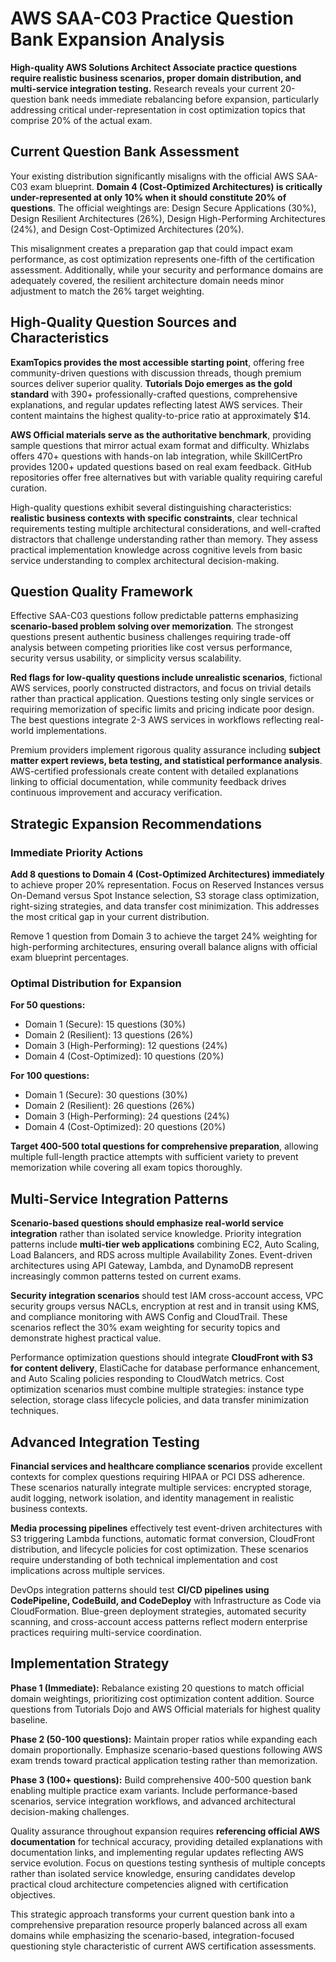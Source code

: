 # AWS SAA-C03 Practice Question Bank Expansion Analysis

**High-quality AWS Solutions Architect Associate practice questions require realistic business scenarios, proper domain distribution, and multi-service integration testing.** Research reveals your current 20-question bank needs immediate rebalancing before expansion, particularly addressing critical under-representation in cost optimization topics that comprise 20% of the actual exam.

## Current Question Bank Assessment

Your existing distribution significantly misaligns with the official AWS SAA-C03 exam blueprint. **Domain 4 (Cost-Optimized Architectures) is critically under-represented at only 10% when it should constitute 20% of questions**. The official weightings are: Design Secure Applications (30%), Design Resilient Architectures (26%), Design High-Performing Architectures (24%), and Design Cost-Optimized Architectures (20%).

This misalignment creates a preparation gap that could impact exam performance, as cost optimization represents one-fifth of the certification assessment. Additionally, while your security and performance domains are adequately covered, the resilient architecture domain needs minor adjustment to match the 26% target weighting.

## High-Quality Question Sources and Characteristics

**ExamTopics provides the most accessible starting point**, offering free community-driven questions with discussion threads, though premium sources deliver superior quality. **Tutorials Dojo emerges as the gold standard** with 390+ professionally-crafted questions, comprehensive explanations, and regular updates reflecting latest AWS services. Their content maintains the highest quality-to-price ratio at approximately $14.

**AWS Official materials serve as the authoritative benchmark**, providing sample questions that mirror actual exam format and difficulty. Whizlabs offers 470+ questions with hands-on lab integration, while SkillCertPro provides 1200+ updated questions based on real exam feedback. GitHub repositories offer free alternatives but with variable quality requiring careful curation.

High-quality questions exhibit several distinguishing characteristics: **realistic business contexts with specific constraints**, clear technical requirements testing multiple architectural considerations, and well-crafted distractors that challenge understanding rather than memory. They assess practical implementation knowledge across cognitive levels from basic service understanding to complex architectural decision-making.

## Question Quality Framework

Effective SAA-C03 questions follow predictable patterns emphasizing **scenario-based problem solving over memorization**. The strongest questions present authentic business challenges requiring trade-off analysis between competing priorities like cost versus performance, security versus usability, or simplicity versus scalability.

**Red flags for low-quality questions include unrealistic scenarios**, fictional AWS services, poorly constructed distractors, and focus on trivial details rather than practical application. Questions testing only single services or requiring memorization of specific limits and pricing indicate poor design. The best questions integrate 2-3 AWS services in workflows reflecting real-world implementations.

Premium providers implement rigorous quality assurance including **subject matter expert reviews, beta testing, and statistical performance analysis**. AWS-certified professionals create content with detailed explanations linking to official documentation, while community feedback drives continuous improvement and accuracy verification.

## Strategic Expansion Recommendations

### Immediate Priority Actions
**Add 8 questions to Domain 4 (Cost-Optimized Architectures) immediately** to achieve proper 20% representation. Focus on Reserved Instances versus On-Demand versus Spot Instance selection, S3 storage class optimization, right-sizing strategies, and data transfer cost minimization. This addresses the most critical gap in your current distribution.

Remove 1 question from Domain 3 to achieve the target 24% weighting for high-performing architectures, ensuring overall balance aligns with official exam blueprint percentages.

### Optimal Distribution for Expansion

**For 50 questions:**
- Domain 1 (Secure): 15 questions (30%)
- Domain 2 (Resilient): 13 questions (26%) 
- Domain 3 (High-Performing): 12 questions (24%)
- Domain 4 (Cost-Optimized): 10 questions (20%)

**For 100 questions:**
- Domain 1 (Secure): 30 questions (30%)
- Domain 2 (Resilient): 26 questions (26%)
- Domain 3 (High-Performing): 24 questions (24%) 
- Domain 4 (Cost-Optimized): 20 questions (20%)

**Target 400-500 total questions for comprehensive preparation**, allowing multiple full-length practice attempts with sufficient variety to prevent memorization while covering all exam topics thoroughly.

## Multi-Service Integration Patterns

**Scenario-based questions should emphasize real-world service integration** rather than isolated service knowledge. Priority integration patterns include **multi-tier web applications** combining EC2, Auto Scaling, Load Balancers, and RDS across multiple Availability Zones. Event-driven architectures using API Gateway, Lambda, and DynamoDB represent increasingly common patterns tested on current exams.

**Security integration scenarios** should test IAM cross-account access, VPC security groups versus NACLs, encryption at rest and in transit using KMS, and compliance monitoring with AWS Config and CloudTrail. These scenarios reflect the 30% exam weighting for security topics and demonstrate highest practical value.

Performance optimization questions should integrate **CloudFront with S3 for content delivery**, ElastiCache for database performance enhancement, and Auto Scaling policies responding to CloudWatch metrics. Cost optimization scenarios must combine multiple strategies: instance type selection, storage class lifecycle policies, and data transfer minimization techniques.

## Advanced Integration Testing

**Financial services and healthcare compliance scenarios** provide excellent contexts for complex questions requiring HIPAA or PCI DSS adherence. These scenarios naturally integrate multiple services: encrypted storage, audit logging, network isolation, and identity management in realistic business contexts.

**Media processing pipelines** effectively test event-driven architectures with S3 triggering Lambda functions, automatic format conversion, CloudFront distribution, and lifecycle policies for cost optimization. These scenarios require understanding of both technical implementation and cost implications across multiple services.

DevOps integration patterns should test **CI/CD pipelines using CodePipeline, CodeBuild, and CodeDeploy** with Infrastructure as Code via CloudFormation. Blue-green deployment strategies, automated security scanning, and cross-account access patterns reflect modern enterprise practices requiring multi-service coordination.

## Implementation Strategy

**Phase 1 (Immediate):** Rebalance existing 20 questions to match official domain weightings, prioritizing cost optimization content addition. Source questions from Tutorials Dojo and AWS Official materials for highest quality baseline.

**Phase 2 (50-100 questions):** Maintain proper ratios while expanding each domain proportionally. Emphasize scenario-based questions following AWS exam trends toward practical application testing rather than memorization.

**Phase 3 (100+ questions):** Build comprehensive 400-500 question bank enabling multiple practice exam variants. Include performance-based scenarios, service integration workflows, and advanced architectural decision-making challenges.

Quality assurance throughout expansion requires **referencing official AWS documentation** for technical accuracy, providing detailed explanations with documentation links, and implementing regular updates reflecting AWS service evolution. Focus on questions testing synthesis of multiple concepts rather than isolated service knowledge, ensuring candidates develop practical cloud architecture competencies aligned with certification objectives.

This strategic approach transforms your current question bank into a comprehensive preparation resource properly balanced across all exam domains while emphasizing the scenario-based, integration-focused questioning style characteristic of current AWS certification assessments.